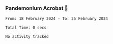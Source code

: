 ### Pandemonium Acrobat 🤸

<!--START_SECTION:waka-->

```all_time
From: 18 February 2024 - To: 25 February 2024

Total Time: 0 secs

No activity tracked
```

<!--END_SECTION:waka-->
